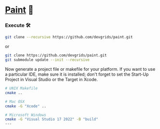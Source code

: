 # [Paint](https://github.com/devgrids/paint) 🚀

### Execute 🛠️

```bash
git clone --recursive https://github.com/devgrids/paint.git
```
or
```bash
git clone https://github.com/devgrids/paint.git
git submodule update --init --recursive
```
Now generate a project file or makefile for your platform. If you want to use a particular IDE, make sure it is installed; don't forget to set the Start-Up Project in Visual Studio or the Target in Xcode.

```bash
# UNIX Makefile
cmake ..

# Mac OSX
cmake -G "Xcode" ..

# Microsoft Windows
cmake -G "Visual Studio 17 2022" -B "build"
---
